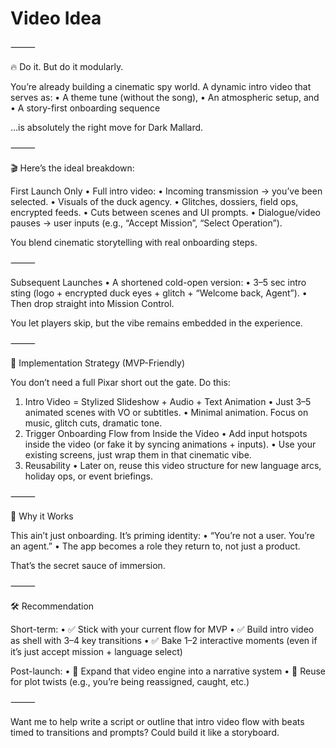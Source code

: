 # Video Idea

⸻

🔥 Do it. But do it modularly.

You’re already building a cinematic spy world. A dynamic intro video that serves as:
 • A theme tune (without the song),
 • An atmospheric setup, and
 • A story-first onboarding sequence

…is absolutely the right move for Dark Mallard.

⸻

🎬 Here’s the ideal breakdown:

First Launch Only
 • Full intro video:
 • Incoming transmission → you’ve been selected.
 • Visuals of the duck agency.
 • Glitches, dossiers, field ops, encrypted feeds.
 • Cuts between scenes and UI prompts.
 • Dialogue/video pauses → user inputs (e.g., “Accept Mission”, “Select Operation”).

You blend cinematic storytelling with real onboarding steps.

⸻

Subsequent Launches
 • A shortened cold-open version:
 • 3–5 sec intro sting (logo + encrypted duck eyes + glitch + “Welcome back, Agent”).
 • Then drop straight into Mission Control.

You let players skip, but the vibe remains embedded in the experience.

⸻

🧱 Implementation Strategy (MVP-Friendly)

You don’t need a full Pixar short out the gate. Do this:

 1. Intro Video = Stylized Slideshow + Audio + Text Animation
 • Just 3–5 animated scenes with VO or subtitles.
 • Minimal animation. Focus on music, glitch cuts, dramatic tone.
 2. Trigger Onboarding Flow from Inside the Video
 • Add input hotspots inside the video (or fake it by syncing animations + inputs).
 • Use your existing screens, just wrap them in that cinematic vibe.
 3. Reusability
 • Later on, reuse this video structure for new language arcs, holiday ops, or event briefings.

⸻

🧠 Why it Works

This ain’t just onboarding. It’s priming identity:
 • “You’re not a user. You’re an agent.”
 • The app becomes a role they return to, not just a product.

That’s the secret sauce of immersion.

⸻

🛠 Recommendation

Short-term:
 • ✅ Stick with your current flow for MVP
 • ✅ Build intro video as shell with 3–4 key transitions
 • ✅ Bake 1–2 interactive moments (even if it’s just accept mission + language select)

Post-launch:
 • 🎯 Expand that video engine into a narrative system
 • 🎯 Reuse for plot twists (e.g., you’re being reassigned, caught, etc.)

⸻

Want me to help write a script or outline that intro video flow with beats timed to transitions and prompts? Could build it like a storyboard.
